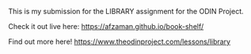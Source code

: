 This is my submission for the LIBRARY assignment for the ODIN Project.

Check it out live here:  https://afzaman.github.io/book-shelf/

Find out more here! https://www.theodinproject.com/lessons/library
